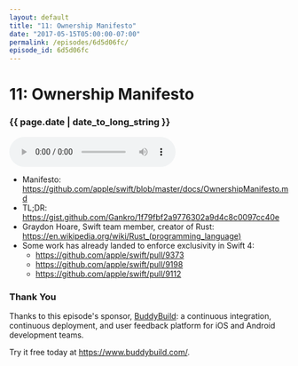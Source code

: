 ```yaml
---
layout: default
title: "11: Ownership Manifesto"
date: "2017-05-15T05:00:00-07:00"
permalink: /episodes/6d5d06fc/
episode_id: 6d5d06fc
---
```


# 11: Ownership Manifesto

### {{ page.date | date_to_long_string }}

<audio controls><source src="/audio/6d5d06fc.mp3" type="audio/mpeg"></audio>
<br/>
* Manifesto: https://github.com/apple/swift/blob/master/docs/OwnershipManifesto.md
* TL;DR: https://gist.github.com/Gankro/1f79fbf2a9776302a9d4c8c0097cc40e
* Graydon Hoare, Swift team member, creator of Rust: https://en.wikipedia.org/wiki/Rust_(programming_language)
* Some work has already landed to enforce exclusivity in Swift 4:
    * https://github.com/apple/swift/pull/9373
    * https://github.com/apple/swift/pull/9198
    * https://github.com/apple/swift/pull/9112

### Thank You 

Thanks to this episode's sponsor, [BuddyBuild][1]: a continuous integration, continuous deployment, and user feedback platform for iOS and Android development teams. 

Try it free today at https://www.buddybuild.com/.


  [1]: https://www.buddybuild.com/
